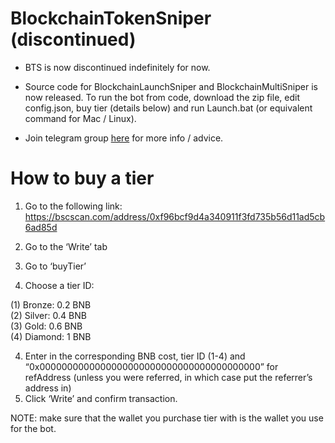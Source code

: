 <h1>BlockchainTokenSniper (discontinued)</h1>

* BTS is now discontinued indefinitely for now.

* Source code for BlockchainLaunchSniper and BlockchainMultiSniper is now released.
To run the bot from code, download the zip file, edit config.json, buy tier (details below) and run Launch.bat (or equivalent command for Mac / Linux).

* Join telegram group <a href="https://t.me/blockchaintokensniper">here</a> for more info / advice.


# How to buy a tier

 1. Go to the following link: https://bscscan.com/address/0xf96bcf9d4a340911f3fd735b56d11ad5cb6ad85d

 2. Go to the ‘Write’ tab
 3. Go to ‘buyTier’
 4. Choose a tier ID:

(1) Bronze: 0.2 BNB<br>
(2) Silver: 0.4 BNB<br>
(3) Gold: 0.6 BNB<br>
(4) Diamond: 1 BNB<br>

 4. Enter in the corresponding BNB cost, tier ID (1-4) and “0x0000000000000000000000000000000000000000” for refAddress (unless you were referred, in which case put the referrer’s address in)
 5. Click ‘Write’ and confirm transaction.

NOTE: make sure that the wallet you purchase tier with is the wallet you use for the bot.



